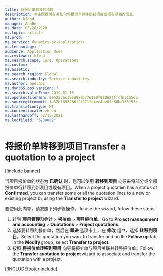 ```yaml
---
title: 将报价单转移到项目
description: 本主题提供有关如何将报价单转移到新项目或现有项目的信息。
author: kfend
manager: AnnBe
ms.date: 05/28/2020
ms.topic: article
ms.prod: ''
ms.service: dynamics-ax-applications
ms.technology: ''
audience: Application User
ms.reviewer: kfend
ms.search.scope: Core, Operations
ms.custom: ''
ms.assetid: ''
ms.search.region: Global
ms.search.industry: Service industries
ms.author: andchoi
ms.dyn365.ops.version: 7
ms.search.validFrom: 2019-01-15
ms.openlocfilehash: 9952336c395d98eb776190f92062fffcfb31556b
ms.sourcegitcommit: fa32b1893286f20271fa4ec4be8fc68bd135f53c
ms.translationtype: HT
ms.contentlocale: zh-CN
ms.lasthandoff: 02/15/2021
ms.locfileid: "5288082"
---
```

# <a name="transfer-a-quotation-to-a-project"></a><span data-ttu-id="54a15-103">将报价单转移到项目</span><span class="sxs-lookup"><span data-stu-id="54a15-103">Transfer a quotation to a project</span></span>

[!include [banner](../includes/banner.md)]

<span data-ttu-id="54a15-104">当项目报价单的状态为 **已确认** 时，您可以使用 **转移到项目** 向导来将部分或全部报价单行转移到新项目或现有项目。</span><span class="sxs-lookup"><span data-stu-id="54a15-104">When a project quotation has a status of **Confirmed**, you can transfer some or all the quotation lines to a new or existing project by using the **Transfer to project** wizard.</span></span> 

<span data-ttu-id="54a15-105">要使用此向导，请按照下列步骤操作。</span><span class="sxs-lookup"><span data-stu-id="54a15-105">To use the wizard, follow these steps.</span></span>

1. <span data-ttu-id="54a15-106">转到 **项目管理和会计** > **报价单** > **项目报价单**。</span><span class="sxs-lookup"><span data-stu-id="54a15-106">Go to **Project management and accounting** > **Quotations** > **Project quotations**.</span></span>
2. <span data-ttu-id="54a15-107">选择要转移的报价单，然后在 **跟进** 选项卡上，在 **修改** 组中，选择 **转移到项目**。</span><span class="sxs-lookup"><span data-stu-id="54a15-107">Select the quotation you want to transfer and on the **Follow up** tab, in the **Modify** group, select **Transfer to project**.</span></span>
3. <span data-ttu-id="54a15-108">按照 **将报价单转移到项目** 向导将报价单与项目关联并转移报价单。</span><span class="sxs-lookup"><span data-stu-id="54a15-108">Follow the **Transfer quotation to project** wizard to associate and transfer the quotation with a project.</span></span>


[!INCLUDE[footer-include](../includes/footer-banner.md)]